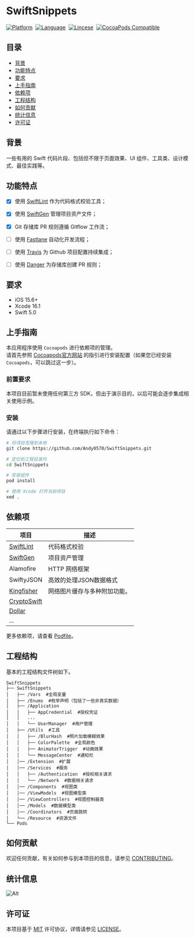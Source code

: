 # SwiftSnippets

[![Platform](https://img.shields.io/badge/platform-ios-lightgrey)](https://developer.apple.com/iphone/)&nbsp;
[![Language](https://img.shields.io/badge/language-swift-orange.svg)](https://www.swift.org/)&nbsp;
[![Lincese](https://img.shields.io/badge/License-MIT-informational)](https://www.apache.org/licenses/LICENSE-2.0.html)&nbsp;
[![CocoaPods Compatible](https://img.shields.io/cocoapods/v/EZSwiftExtensions.svg)](https://img.shields.io/cocoapods/v/LFAlertController.svg)&nbsp;


## 目录

- [背景](#背景)
- [功能特点](#功能特点)
- [要求](#要求)
- [上手指南](#上手指南)
- [依赖项](#依赖项)
- [工程结构](#工程结构)
- [如何贡献](#如何贡献)
- [统计信息](#统计信息)
- [许可证](#许可证)

## 背景

一些有用的 Swift 代码片段、包括但不限于页面效果、UI 组件、工具类、设计模式、最佳实践等。



## 功能特点

* [x] 使用 [SwiftLint](https://github.com/realm/SwiftLint) 作为代码格式校验工具；
* [x] 使用 [SwiftGen](https://github.com/SwiftGen/SwiftGen) 管理项目资产文件；
* [x] Git 存储库 PR 规则遵循 Gitflow 工作流；
* [ ] 使用 [Fastlane](https://fastlane.tools/) 自动化开发流程；
* [ ] 使用 [Travis](https://travis-ci.org/) 为 Github 项目配置持续集成；
* [ ] 使用 [Danger](https://danger.systems/) 为存储库创建 PR 规则；



## 要求

- iOS 15.6+
- Xcode 16.1
- Swift 5.0


## 上手指南

本应用程序使用 `Cocoapods` 进行依赖项的管理。   
请首先参照 [Cocoapods官方网站](https://cocoapods.org/) 的指引进行安装配置（如果您已经安装 `Cocoapods`，可以跳过这一步）。

### 前置要求

本项目目前暂未使用任何第三方 SDK，但出于演示目的，以后可能会逐步集成相关使用示例。

### 安装
请通过以下步骤进行安装，在终端执行如下命令：

``` bash
# 将项目克隆到本地
git clone https://github.com/Andy0570/SwiftSnippets.git

# 定位到工程目录内
cd SwiftSnippets

# 安装组件
pod install

# 使用 Xcode 打开当前项目
xed .
```


## 依赖项

| 项目                                                        | 描述                         |
| ----------------------------------------------------------- | ---------------------------- |
| [SwiftLint](https://github.com/realm/SwiftLint)             | 代码格式校验                 |
| [SwiftGen](https://github.com/SwiftGen/SwiftGen)            | 项目资产管理                 |
| Alamofire                                                   | HTTP 网络框架                |
| SwiftyJSON                                                  | 高效的处理JSON数据格式       |
| [Kingfisher](https://github.com/onevcat/Kingfisher)         | 网络图片缓存与多种附加功能。 |
| [CryptoSwift](https://github.com/krzyzanowskim/CryptoSwift) |                              |
| [Dollar](https://github.com/ankurp/Dollar)                  |                              |
| ...                                                         |                              |

更多依赖项，请查看 [Podfile](https://github.com/Andy0570/SwiftSnippets/blob/main/Podfile)。




## 工程结构
基本的工程结构文件树如下。

```
SwiftSnippets 
├── SwiftSnippets
│   ├── /Vars  #全局变量
│   ├── /Enums  #枚举声明（包括了一些非真实数据）
│   ├── /Application
│   │   ├── AppCredential  #授权凭证
│   │   ...
│   │   └── UserManager  #用户管理
│   ├── /Utils  #工具
│   │   ├── /BlurHash  #照片加载模糊效果
│   │   ├── ColorPalette  #全局颜色
│   │   ├── AnimatorTrigger  #动画效果
│   │   └── MessageCenter  #通知栏
│   │── /Extension  #扩展
│   │── /Services  #服务
│   │   ├── /Authentication  #授权相关请求
│   │   └── /Network  #数据相关请求
│   │── /Components  #视图类
│   │── /ViewModels  #视图模型类
│   │── /ViewControllers  #视图控制器类
│   │── /Models  #数据模型类
│   │── /Coordinators  #页面跳转
│   └── /Resource  #资源文件
└── Pods

```


## 如何贡献

欢迎任何贡献，有关如何参与到本项目的信息，请参见 [CONTRIBUTING](./CONTRIBUTING.md)。


## 统计信息

![Alt](https://repobeats.axiom.co/api/embed/f00690f55cadbe3ee09e90846efa7fde060277f0.svg "Repobeats analytics image")


## 许可证
本项目基于 [MIT](https://opensource.org/licenses/MIT) 许可协议，详情请参见 [LICENSE](./LICENSE)。